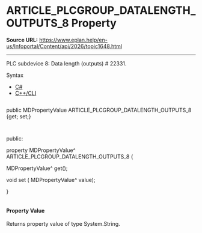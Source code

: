 # ARTICLE_PLCGROUP_DATALENGTH_OUTPUTS_8 Property

**Source URL:** https://www.eplan.help/en-us/Infoportal/Content/api/2026/topic1648.html

---

PLC subdevice 8: Data length (outputs) # 22331.

Syntax

- [C#](#i-syntax-CS)
- [C++/CLI](#i-syntax-CPP2005)

```
```
public MDPropertyValue ARTICLE_PLCGROUP_DATALENGTH_OUTPUTS_8 {get; set;}
```
```

```
```
public:

property MDPropertyValue^ ARTICLE_PLCGROUP_DATALENGTH_OUTPUTS_8 {

   MDPropertyValue^ get();

   void set (    MDPropertyValue^ value);

}
```
```

#### Property Value

Returns property value of type System.String.
